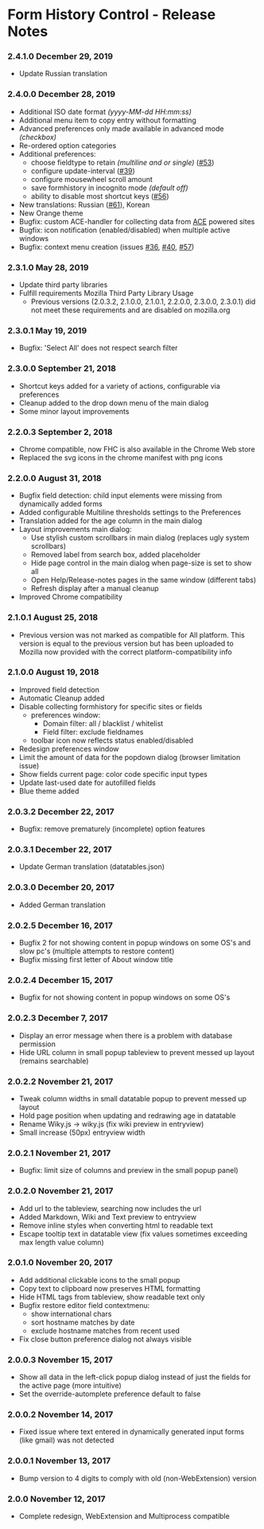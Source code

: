 # Form History Control - Release Notes

### 2.4.1.0 December 29, 2019
- Update Russian translation 

### 2.4.0.0 December 28, 2019
- Additional ISO date format _(yyyy-MM-dd HH:mm:ss)_
- Additional menu item to copy entry without formatting
- Advanced preferences only made available in advanced mode _(checkbox)_
- Re-ordered option categories
- Additional preferences:
    - choose fieldtype to retain _(multiline and or single)_ ([#53](https://github.com/stephanmahieu/formhistorycontrol-2/issues/53))
    - configure update-interval ([#39](https://github.com/stephanmahieu/formhistorycontrol-2/issues/39))
    - configure mousewheel scroll amount
    - save formhistory in incognito mode _(default off)_
    - ability to disable most shortcut keys ([#56](https://github.com/stephanmahieu/formhistorycontrol-2/issues/56))
- New translations: Russian ([#61](https://github.com/stephanmahieu/formhistorycontrol-2/issues/61)), Korean
- New Orange theme
- Bugfix: custom ACE-handler for collecting data from [ACE](https://ace.c9.io/) powered sites
- Bugfix: icon notification (enabled/disabled) when multiple active windows 
- Bugfix: context menu creation (issues [#36](https://github.com/stephanmahieu/formhistorycontrol-2/issues/36), [#40](https://github.com/stephanmahieu/formhistorycontrol-2/issues/40), [#57](https://github.com/stephanmahieu/formhistorycontrol-2/issues/57))

### 2.3.1.0 May 28, 2019
- Update third party libraries
- Fulfill requirements Mozilla Third Party Library Usage
    - Previous versions (2.0.3.2, 2.1.0.0, 2.1.0.1, 2.2.0.0, 2.3.0.0, 2.3.0.1) did not meet these requirements and are disabled on mozilla.org

### 2.3.0.1 May 19, 2019
- Bugfix: 'Select All' does not respect search filter

### 2.3.0.0 September 21, 2018
- Shortcut keys added for a variety of actions, configurable via preferences
- Cleanup added to the drop down menu of the main dialog
- Some minor layout improvements

### 2.2.0.3 September 2, 2018
- Chrome compatible, now FHC is also available in the Chrome Web store
- Replaced the svg icons in the chrome manifest with png icons

### 2.2.0.0 August 31, 2018
- Bugfix field detection: child input elements were missing from dynamically added forms  
- Added configurable Multiline thresholds settings to the Preferences 
- Translation added for the age column in the main dialog
- Layout improvements main dialog:
    - Use stylish custom scrollbars in main dialog (replaces ugly system scrollbars)
    - Removed label from search box, added placeholder
    - Hide page control in the main dialog when page-size is set to show all
    - Open Help/Release-notes pages in the same window (different tabs)
    - Refresh display after a manual cleanup
- Improved Chrome compatibility

### 2.1.0.1 August 25, 2018
- Previous version was not marked as compatible for All platform. This version is equal to the previous version but has
been uploaded to Mozilla now provided with the correct platform-compatibility info

### 2.1.0.0 August 19, 2018
- Improved field detection
- Automatic Cleanup added
- Disable collecting formhistory for specific sites or fields
    - preferences window:
        - Domain filter: all / blacklist / whitelist
        - Field filter: exclude fieldnames
    - toolbar icon now reflects status enabled/disabled
- Redesign preferences window
- Limit the amount of data for the popdown dialog (browser limitation issue)
- Show fields current page: color code specific input types
- Update last-used date for autofilled fields
- Blue theme added

### 2.0.3.2 December 22, 2017
- Bugfix: remove prematurely (incomplete) option features

### 2.0.3.1 December 22, 2017
- Update German translation (datatables.json)

### 2.0.3.0 December 20, 2017
- Added German translation

### 2.0.2.5 December 16, 2017
- Bugfix 2 for not showing content in popup windows on some OS's and slow pc's (multiple attempts to restore content)
- Bugfix missing first letter of About window title

### 2.0.2.4 December 15, 2017
- Bugfix for not showing content in popup windows on some OS's

### 2.0.2.3 December 7, 2017
- Display an error message when there is a problem with database permission
- Hide URL column in small popup tableview to prevent messed up layout (remains searchable)

### 2.0.2.2 November 21, 2017
- Tweak column widths in small datatable popup to prevent messed up layout
- Hold page position when updating and redrawing age in datatable
- Rename Wiky.js -> wiky.js (fix wiki preview in entryview)
- Small increase (50px) entryview width

### 2.0.2.1 November 21, 2017
- Bugfix: limit size of columns and preview in the small popup panel)

### 2.0.2.0 November 21, 2017
- Add url to the tableview, searching now includes the url
- Added Markdown, Wiki and Text preview to entryview
- Remove inline styles when converting html to readable text
- Escape tooltip text in datatable view (fix values sometimes exceeding max length value column)

### 2.0.1.0 November 20, 2017
- Add additional clickable icons to the small popup
- Copy text to clipboard now preserves HTML formatting
- Hide HTML tags from tableview, show readable text only
- Bugfix restore editor field contextmenu:
    - show international chars
    - sort hostname matches by date
    - exclude hostname matches from recent used
- Fix close button preference dialog not always visible

### 2.0.0.3 November 15, 2017
- Show all data in the left-click popup dialog instead of just the fields for the active page (more intuitive)
- Set the override-automplete preference default to false

### 2.0.0.2 November 14, 2017
- Fixed issue where text entered in dynamically generated input forms (like gmail) was not detected

### 2.0.0.1 November 13, 2017
- Bump version to 4 digits to comply with old (non-WebExtension) version

### 2.0.0 November 12, 2017
- Complete redesign, WebExtension and Multiprocess compatible
